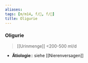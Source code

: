 ```yaml
---
aliases: 
tags: [m/m14, f/🍆, f/🍺]
title: Oligurie
---
```

### Oligurie
> [[Urinmenge]] <200-500 ml/d
- **Ätiologie**:: siehe [[Nierenversagen]]